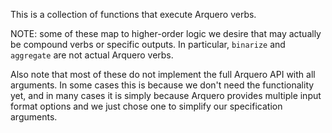 This is a collection of functions that execute Arquero verbs.

NOTE: some of these map to higher-order logic we desire that may
actually be compound verbs or specific outputs. In particular,
`binarize` and `aggregate` are not actual Arquero verbs.

Also note that most of these do not implement the full Arquero API with all arguments.
In some cases this is because we don't need the functionality yet, and in many cases
it is simply because Arquero provides multiple input format options and we just chose
one to simplify our specification arguments.
